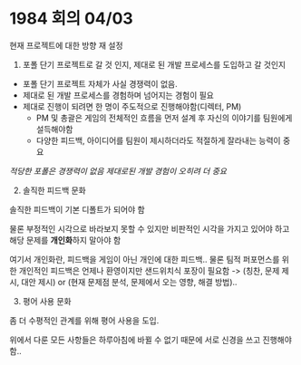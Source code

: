 # 1984 회의 04/03

현재 프로젝트에 대한 방향 재 설정

1. 포폴 단기 프로젝트로 갈 것 인지, 제대로 된 개발 프로세스를 도입하고 갈 것인지

- 포폴 단기 프로젝트 자체가 사실 경쟁력이 없음.
- 제대로 된 개발 프로세스를 경험하며 넘어지는 경험이 필요
- 제대로 진행이 되려면 한 명이 주도적으로 진행해야함(디렉터, PM)
    - PM 및 총괄은 게임의 전체적인 흐름을 먼저 설계 후 자신의 이야기를 팀원에게 설득해야함
    - 다양한 피드백, 아이디어를 팀원이 제시하더라도 적절하게 잘라내는 능력이 중요

*적당한 포폴은 경쟁력이 없음 제대로된 개발 경험이 오히려 더 중요*

2. 솔직한 피드백 문화

솔직한 피드백이 기본 디폴트가 되어야 함   

물론 부정적인 시각으로 바라보지 못할 수 있지만 비판적인 시각을 가지고 있어야 하고 해당 문제를 **개인화**하지 말아야 함  

여기서 개인화란, 피드백을 게임이 아닌 개인에 대한 피드백.. 물론 팀적 퍼포먼스를 위한 개인적인 피드백은 언제나 환영이지만 샌드위치식 포장이 필요함 -> (칭찬, 문제 제시, 대안 제시) or (현재 문제점 분석, 문제에서 오는 영향, 해결 방법)..

3. 평어 사용 문화

좀 더 수평적인 관계를 위해 평어 사용을 도입.  

위에서 다룬 모든 사항들은 하루아침에 바뀔 수 없기 때문에 서로 신경을 쓰고 진행해야 함..
